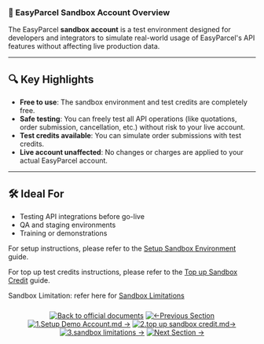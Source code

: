 ### 🧪 EasyParcel Sandbox Account Overview

The EasyParcel **sandbox account** is a test environment designed for developers and integrators to simulate real-world usage of EasyParcel's API features without affecting live production data.

---

## 🔍 Key Highlights

* **Free to use**: The sandbox environment and test credits are completely free.
* **Safe testing**: You can freely test all API operations (like quotations, order submission, cancellation, etc.) without risk to your live account.
* **Test credits available**: You can simulate order submissions with test credits.
* **Live account unaffected**: No changes or charges are applied to your actual EasyParcel account.

---

## 🛠️ Ideal For

* Testing API integrations before go-live
* QA and staging environments
* Training or demonstrations

For setup instructions, please refer to the [Setup Sandbox Environment](1.Setup%20Demo%20Account.md) guide.

For top up test credits instructions, please refer to the [Top up Sandbox Credit](2.top%20up%20sandbox%20credit.md) guide.

Sandbox Limitation:
refer here for [Sandbox Limitations](3.sandbox%20limitations.md) 
<div align="center" style="margin: 1.5rem 0;">

[![Back to official documents](https://img.shields.io/badge/Back_to_official_documents-007ACC?style=for-the-badge&scale=1.3)](../README.md)
[![←Previous Section](https://img.shields.io/badge/Previous_Section_%E2%86%90-FF7733?style=for-the-badge&scale=1.3)](../1.Developer%20Hub)
[![1.Setup Demo Account.md →](https://img.shields.io/badge/1.Setup_Demo_Account_→-00CC88?style=for-the-badge&scale=1.3)](../2.Create%20Sandbox/1.Setup%20Demo%20Account.md)
[![2.top up sandbox credit.md→](https://img.shields.io/badge/2.top_up_sandbox_credit_%E2%86%92-00CC88?style=for-the-badge&scale=1.3)](../2.Create%20Sandbox/2.top%20up%20sandbox%20credit.md)
[![3.sandbox limitations →](https://img.shields.io/badge/3.sandbox_limitations_%E2%86%92-00CC88?style=for-the-badge&scale=1.3)](/2.Create%20Sandbox/3.sandbox%20limitations.md)
[![Next Section →](https://img.shields.io/badge/Next_Section_%E2%86%92-00CC88?style=for-the-badge&scale=1.3)](/3.OAuth%20Authentication)

</div>
